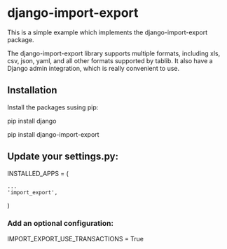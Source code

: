 # django-import-export
This is a simple example which implements the django-import-export package.

The django-import-export library supports multiple formats, including xls, csv, json, yaml, and all other formats supported by tablib. It also have a Django admin integration, which is really convenient to use.

## Installation
Install the packages susing pip:

pip install django

pip install django-import-export


## Update your settings.py:

INSTALLED_APPS = (

    ...
    'import_export',
)

### Add an optional configuration:

IMPORT_EXPORT_USE_TRANSACTIONS = True

